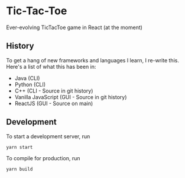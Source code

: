 # Tic-Tac-Toe
Ever-evolving TicTacToe game in React (at the moment)

## History
To get a hang of new frameworks and languages I learn, I re-write this. Here's a list of what this has been in:

- Java (CLI)
- Python (CLI)
- C++ (CLI - Source in git history)
- Vanilla JavaScript (GUI - Source in git history)
- ReactJS (GUI - Source on main)

## Development

To start a development server, run

```js
yarn start
```

To compile for production, run

```js
yarn build
```